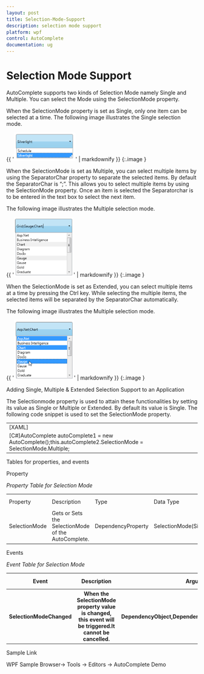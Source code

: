 ```yaml
---
layout: post
title: Selection-Mode-Support
description: selection mode support
platform: wpf
control: AutoComplete
documentation: ug
---
```


# Selection Mode Support

AutoComplete supports two kinds of Selection Mode namely Single and Multiple. You can select the Mode using the SelectionMode property. 

When the SelectionMode property is set as Single, only one item can be selected at a time. The following image illustrates the Single selection mode.

{{ '![C:/Users/Dhileep/Desktop/Vol4-Documentation/ScreenShots/WPF-AC/SingleSelection.png](Selection-Mode-Support_images/Selection-Mode-Support_img1.png)' | markdownify }}
{:.image }




When the SelectionMode is set as Multiple, you can select multiple items by using the SeparatorChar property to separate the selected items. By default the SeparatorChar is “;”. This allows you to select multiple items by using the SelectionMode property. Once an item is selected the Separatorchar is to be entered in the text box to select the next item.

The following image illustrates the Multiple selection mode.

{{ '![C:/Users/Dhileep/Desktop/Vol4-Documentation/ScreenShots/WPF-AC/MultipleSelection.png](Selection-Mode-Support_images/Selection-Mode-Support_img2.png)' | markdownify }}
{:.image }




When the SelectionMode is set as Extended, you can select multiple items at a time by pressing the Ctrl key. While selecting the multiple items, the selected items will be separated by the SeparatorChar automatically.

The following image illustrates the Multiple selection mode.

{{ '![C:/Users/Dhileep/Desktop/Vol4-Documentation/ScreenShots/WPF-AC/ExtendedSelection.png](Selection-Mode-Support_images/Selection-Mode-Support_img3.png)' | markdownify }}
{:.image }




Adding Single, Multiple & Extended Selection Support to an Application 

The Selectionmode property is used to attain these functionalities by setting its value as Single or Multiple or Extended. By default its value is Single. The following code snippet is used to set the SelectionMode property. 

<table>
<tr>
<td>
[XAML]<syncfusion:AutoComplete x:Name="AutoComplete2" SelectionMode="Multiple"/></td></tr>
<tr>
<td>
[C#]AutoComplete autoComplete1 = new AutoComplete();this.autoComplete2.SelectionMode = SelectionMode.Multiple;</td></tr>
</table>


Tables for properties, and events

Property

  _Property Table for Selection Mode_

<table>
<tr>
<td>
Property </td><td>
Description </td><td>
Type </td><td>
Data Type </td><td>
Reference links </td></tr>
<tr>
<td>
SelectionMode</td><td>
Gets or Sets the SelectionMode of the AutoComplete.</td><td>
DependencyProperty</td><td>
SelectionMode(Single)</td><td>
</td></tr>
</table>


Events

  _Event Table for Selection Mode_

<table>
<tr>
<th>
Event </th><th>
Description </th><th>
Arguments </th><th>
Type </th><th>
Reference links </th></tr>
<tr>
<th>
SelectionModeChanged</th><th>
 When the SelectionMode property value is changed, this event will be triggered.It cannot be cancelled.</th><th>
DependencyObject,DependencyPropertyChangedEventArgs</th><th>
DependencyPropertyChangedCallBack </th><th>
</th></tr>
</table>


Sample Link

WPF Sample Browser-> Tools -> Editors -> AutoComplete Demo

